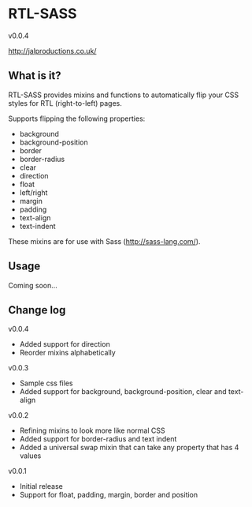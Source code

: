 RTL-SASS
========
v0.0.4

http://jalproductions.co.uk/

## What is it?

RTL-SASS provides mixins and functions to automatically flip your CSS styles for RTL (right-to-left) pages.

Supports flipping the following properties:
* background
* background-position
* border
* border-radius
* clear
* direction
* float
* left/right
* margin
* padding
* text-align
* text-indent

These mixins are for use with Sass (http://sass-lang.com/).

## Usage

Coming soon...

## Change log

v0.0.4
* Added support for direction
* Reorder mixins alphabetically

v0.0.3
* Sample css files
* Added support for background, background-position, clear and text-align

v0.0.2
* Refining mixins to look more like normal CSS
* Added support for border-radius and text indent
* Added a universal swap mixin that can take any property that has 4 values

v0.0.1
* Initial release
* Support for float, padding, margin, border and position